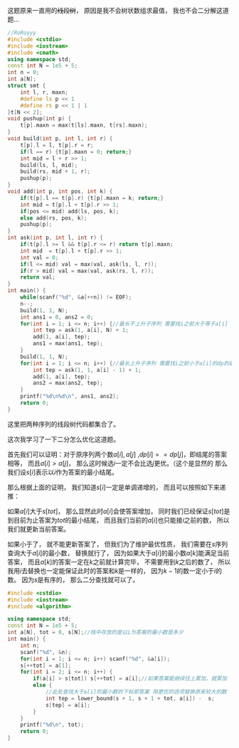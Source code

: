 这题原来一直用的~~线段树~~， 原因是我不会树状数组求最值， 我也不会二分解这道题...

```cpp
//RoRoyyy
#include <cstdio>
#include <iostream>
#include <cmath>
using namespace std;
const int N = 1e5 + 5;
int n = 0;
int a[N];
struct smt {
    int l, r, maxn;
    #define ls p << 1
    #define rs p << 1 | 1
}t[N << 2];
void pushup(int p) {
    t[p].maxn = max(t[ls].maxn, t[rs].maxn);
}
void build(int p, int l, int r) {
    t[p].l = l, t[p].r = r;
    if(l == r) {t[p].maxn = 0; return;}
    int mid = l + r >> 1;
    build(ls, l, mid);
    build(rs, mid + 1, r);
    pushup(p);
}
void add(int p, int pos, int k) {
    if(t[p].l == t[p].r) {t[p].maxn = k; return;}
    int mid = t[p].l + t[p].r >> 1;
    if(pos <= mid) add(ls, pos, k);
    else add(rs, pos, k);
    pushup(p);
}
int ask(int p, int l, int r) {
    if(t[p].l >= l && t[p].r <= r) return t[p].maxn;
    int mid  = t[p].l + t[p].r >> 1;
    int val = 0;
    if(l <= mid) val = max(val, ask(ls, l, r));
    if(r > mid) val = max(val, ask(rs, l, r));
    return val; 
}
int main() {
    while(scanf("%d", &a[++n]) != EOF);
    n--;
    build(1, 1, N);
    int ans1 = 0, ans2 = 0;
    for(int i = 1; i <= n; i++) {//最长不上升子序列 需要找i之前大于等于a[i] 的dp的最大值
        int tep = ask(1, a[i], N) + 1;
        add(1, a[i], tep);
        ans1 = max(ans1, tep);
    }
    build(1, 1, N);
    for(int i = 1; i <= n; i++) {//最长上升子序列 需要找i之前小于a[i]的dp的最大值
        int tep = ask(1, 1, a[i] - 1) + 1;
        add(1, a[i], tep);
        ans2 = max(ans2, tep);
    }
    printf("%d\n%d\n", ans1, ans2);
    return 0;
}
```

这里把两种序列的线段树代码都集合了。


这次我学习了一下二分怎么优化这道题。

首先我们可以证明：对于原序列两个数$a[i],a[j]$ ,$dp[i] == dp[j]$，即结尾的答案相等， 而且$a[i] > a[j]$， 那么这时候选$i$一定不会比选$j$更优。（这个是显然的
那么我们设$s[i]$表示以$i$作为答案的最小结尾。

那么根据上面的证明， 我们知道$s[i]$一定是单调递增的， 而且可以按照如下来递推：

如果$a[i]$大于$s[tot]$， 那么显然此时$a[i]$会使答案增加， 同时我们已经保证$s[tot]$是到目前为止答案为$tot$的最小结尾， 而且我们当前的$a[i]$也只能接$i$之前的数， 所以我们就更新当前答案。

如果小于了， 就不能更新答案了， 但我们为了维护最优性质， 我们需要在$s$序列查询大于$a[i]$的最小数， 替换就行了， 因为如果大于$a[i]$的最小数$a[k]$能满足当前答案， 而且$a[k]$的答案一定在$k$之前就计算完毕， 不需要用到$k$之后的数了， 所以我用$i$去替换也一定能保证此时的答案和$k$是一样的， 因为$k-1$的数一定小于$i$的数。
因为$s$是有序的， 那么二分查找就可以了。


```cpp
#include <cstdio>
#include <iostream>
#include <algorithm>

using namespace std;
const int N = 1e5 + 5;
int a[N], tot = 0, s[N];//栈中存放的是以i为答案的最小数是多少 
int main() {
    int n;
    scanf("%d", &n);
    for(int i = 1; i <= n; i++) scanf("%d", &a[i]);
    s[++tot] = a[1];
    for(int i = 2; i <= n; i++) {
        if(a[i] > s[tot]) s[++tot] = a[i];//如果答案能继续往上累加，就累加
        else {
            //此处查找大于a[i]的最小数的下标即答案 用更优的选项替换原来较大的数
            int tep = lower_bound(s + 1, s + 1 + tot, a[i]) -  s;
            s[tep] = a[i];
        }
    }
    printf("%d\n", tot);
    return 0;
}
```

